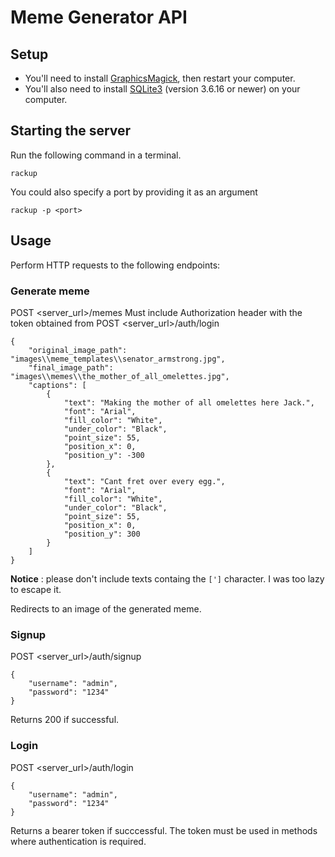 # Meme Generator API

## Setup

* You'll need to install [GraphicsMagick](http://www.graphicsmagick.org/), then restart your computer.
* You'll also need to install [SQLite3](https://www.sqlite.org/index.html) (version 3.6.16 or newer) on your computer.

## Starting the server

Run the following command in a terminal.
```
rackup
```

You could also specify a port by providing it as an argument
```
rackup -p <port>
```

## Usage

Perform HTTP requests to the following endpoints:

### Generate meme
POST <server_url>/memes
Must include Authorization header with the token obtained from POST <server_url>/auth/login
```
{
    "original_image_path": "images\\meme_templates\\senator_armstrong.jpg",
    "final_image_path": "images\\memes\\the_mother_of_all_omelettes.jpg",
    "captions": [
        {
            "text": "Making the mother of all omelettes here Jack.",
            "font": "Arial",
            "fill_color": "White",
            "under_color": "Black",
            "point_size": 55,
            "position_x": 0,
            "position_y": -300
        },
        {
            "text": "Cant fret over every egg.",
            "font": "Arial",
            "fill_color": "White",
            "under_color": "Black",
            "point_size": 55,
            "position_x": 0,
            "position_y": 300
        }
    ]
}
```
**Notice** : please don't include texts containg the ``[']`` character. I was too lazy to escape it.

Redirects to an image of the generated meme.


### Signup
POST <server_url>/auth/signup
```
{
    "username": "admin",
    "password": "1234"
}
```
Returns 200 if successful.


### Login
POST <server_url>/auth/login
```
{
    "username": "admin",
    "password": "1234"
}
```
Returns a bearer token if succcessful. The token must be used in methods where authentication is required.
